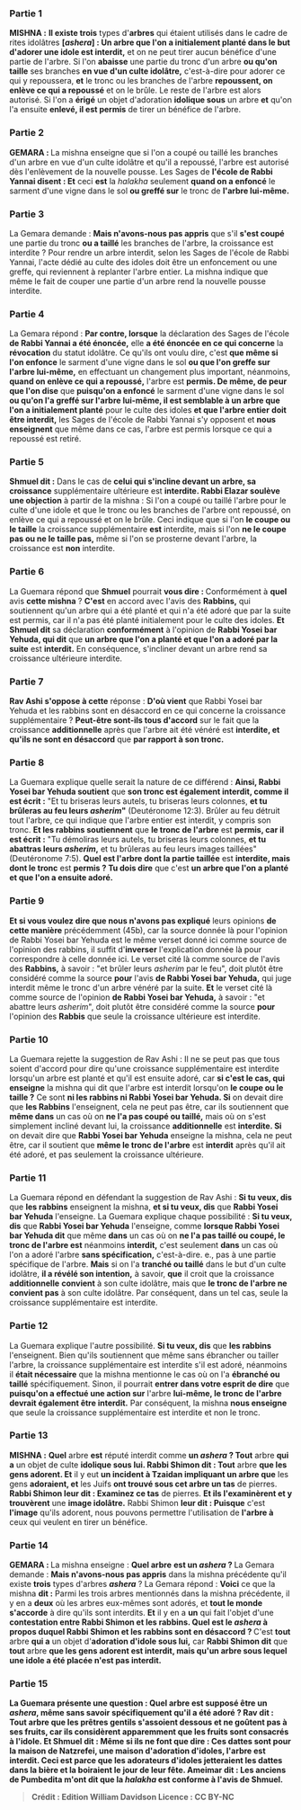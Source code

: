 
### Partie 1
<strong>MISHNA :</strong> <b>Il existe trois</b> types d'<b>arbres</b> qui étaient utilisés dans le cadre de rites idolâtres <b>[<i>ashera</i>] : Un arbre que l'on a initialement planté dans le but d'adorer une idole est interdit,</b> et on ne peut tirer aucun bénéfice d'une partie de l'arbre. Si l'on <b>abaisse</b> une partie du tronc d'un arbre <b>ou qu'on taille</b> ses branches <b>en vue d'un culte idolâtre,</b> c'est-à-dire pour adorer ce qui y repoussera, <b>et</b> le tronc ou les branches de l'arbre <b>repoussent, on enlève ce qui a repoussé</b> et on le brûle. Le reste de l'arbre est alors autorisé. Si l'on a <b>érigé</b> un objet d'adoration <b>idolique sous</b> un arbre <b>et</b> qu'on l'a ensuite <b>enlevé, il est permis</b> de tirer un bénéfice de l'arbre.

### Partie 2
<strong>GEMARA : </strong>La mishna enseigne que si l'on a coupé ou taillé les branches d'un arbre en vue d'un culte idolâtre et qu'il a repoussé, l'arbre est autorisé dès l'enlèvement de la nouvelle pousse. Les Sages de <b>l'école de Rabbi Yannai disent : Et</b> ceci <b>est</b> la <i>halakha</i> seulement <b>quand on a enfoncé</b> le sarment d'une vigne dans le sol <b>ou greffé sur</b> le tronc de <b>l'arbre lui-même.</b>

### Partie 3
La Gemara demande : <b>Mais n'avons-nous pas appris</b> que s'il <b>s'est coupé</b> une partie du tronc <b>ou a taillé</b> les branches de l'arbre, la croissance est interdite ? Pour rendre un arbre interdit, selon les Sages de l'école de Rabbi Yannai, l'acte dédié au culte des idoles doit être un enfoncement ou une greffe, qui reviennent à replanter l'arbre entier. La mishna indique que même le fait de couper une partie d'un arbre rend la nouvelle pousse interdite.

### Partie 4
La Gemara répond : <b>Par contre, lorsque</b> la déclaration des Sages de l'école <b>de Rabbi Yannai a été énoncée,</b> elle <b>a été énoncée en ce qui concerne</b> la <b>révocation</b> du statut idolâtre. Ce qu'ils ont voulu dire, c'est <b>que même si l'on enfonce</b> le sarment d'une vigne dans le sol <b>ou que l'on greffe sur l'arbre lui-même,</b> en effectuant un changement plus important, néanmoins, <b>quand on enlève ce qui a repoussé,</b> l'arbre est <b>permis. De même, de peur que l'on dise</b> que <b>puisqu'on a enfoncé</b> le sarment d'une vigne dans le sol <b>ou qu'on l'a greffé sur l'arbre lui-même, il est semblable à un arbre que l'on a initialement planté</b> pour le culte des idoles <b>et que l'arbre entier</b> <b>doit être interdit,</b> les Sages de l'école de Rabbi Yannai s'y opposent et <b>nous enseignent</b> que même dans ce cas, l'arbre est permis lorsque ce qui a repoussé est retiré.

### Partie 5
<b>Shmuel dit :</b> Dans le cas de <b>celui qui s'incline devant un arbre, sa croissance</b> supplémentaire ultérieure est <b>interdite. Rabbi Elazar soulève une objection</b> à partir de la mishna : Si l'on a coupé ou taillé l'arbre pour le culte d'une idole et que le tronc ou les branches de l'arbre ont repoussé, on enlève ce qui a repoussé et on le brûle. Ceci indique que si l'on <b>le coupe ou le taille</b> la croissance supplémentaire <b>est</b> interdite, mais si l'on <b>ne le coupe pas ou ne le taille pas,</b> même si l'on se prosterne devant l'arbre, la croissance est <b>non</b> interdite.

### Partie 6
La Guemara répond que <b>Shmuel</b> pourrait <b>vous dire : </b> Conformément à <b>quel</b> avis <b>cette mishna</b> ? <b>C'est</b> en accord avec l'avis des <b>Rabbins,</b> qui soutiennent qu'un arbre qui a été planté et qui n'a été adoré que par la suite est permis, car il n'a pas été planté initialement pour le culte des idoles. <b>Et Shmuel dit</b> sa déclaration <b>conformément</b> à l'opinion de <b>Rabbi Yosei bar Yehuda, qui dit</b> que <b>un arbre que l'on a planté et que l'on a adoré par la suite</b> est <b>interdit.</b> En conséquence, s'incliner devant un arbre rend sa croissance ultérieure interdite.

### Partie 7
<b>Rav Ashi s'oppose à cette</b> réponse : <b>D'où vient</b> que Rabbi Yosei bar Yehuda et les rabbins sont en désaccord en ce qui concerne la croissance</b> supplémentaire ? <b>Peut-être sont-ils tous d'accord</b> sur le fait que la croissance <b>additionnelle</b> après que l'arbre ait été vénéré est <b>interdite, et qu'ils ne sont en désaccord</b> que <b>par rapport à son tronc.</b>

### Partie 8
La Guemara explique quelle serait la nature de ce différend : <b>Ainsi, Rabbi Yosei bar Yehuda soutient</b> que <b>son tronc est également interdit, comme il est écrit :</b> "Et tu briseras leurs autels, tu briseras leurs colonnes, <b>et tu brûleras au feu leurs <i>asherim</i>"</b> (Deutéronome 12:3). Brûler au feu détruit tout l'arbre, ce qui indique que l'arbre entier est interdit, y compris son tronc. <b>Et les rabbins soutiennent</b> que <b>le tronc de l'arbre</b> est <b>permis, car il est écrit :</b> "Tu démoliras leurs autels, tu briseras leurs colonnes, <b>et tu abattras leurs <i>asherim</i>,</b> et tu brûleras au feu leurs images taillées" (Deutéronome 7:5). <b>Quel est l'arbre dont la partie taillée</b> est <b>interdite, mais dont le tronc</b> est <b>permis ? Tu dois dire</b> que c'est <b>un arbre que l'on a planté et que l'on a ensuite adoré.</b>

### Partie 9
<b>Et si vous voulez dire que nous n'avons pas expliqué</b> leurs opinions <b>de cette manière</b> précédemment (45b), car la source donnée là pour l'opinion de Rabbi Yosei bar Yehuda est le même verset donné ici comme source de l'opinion des rabbins, il suffit d'<b>inverser</b> l'explication donnée là pour correspondre à celle donnée ici. Le verset cité là comme source de l'avis des <b>Rabbins,</b> à savoir : "et brûler leurs <i>asherim</i> par le feu", doit plutôt être considéré comme la source <b>pour</b> l'avis <b>de Rabbi Yosei bar Yehuda,</b> qui juge interdit même le tronc d'un arbre vénéré par la suite. <b>Et</b> le verset cité là comme source de l'opinion <b>de Rabbi Yosei bar Yehuda,</b> à savoir : "et abattre leurs <i>asherim</i>", doit plutôt être considéré comme la source <b>pour</b> l'opinion des <b>Rabbis</b> que seule la croissance ultérieure est interdite.

### Partie 10
La Guemara rejette la suggestion de Rav Ashi : Il ne se peut pas que tous soient d'accord pour dire qu'une croissance supplémentaire est interdite lorsqu'un arbre est planté et qu'il est ensuite adoré, car <b>si c'est le cas, qui enseigne</b> la mishna qui dit que l'arbre est interdit lorsqu'on <b>le coupe ou le taille ?</b> Ce sont <b>ni les rabbins ni Rabbi Yosei bar Yehuda. Si</b> on devait dire que <b>les Rabbins</b> l'enseignent, cela ne peut pas être, car ils soutiennent que <b>même dans</b> un cas où on <b>ne l'a pas coupé ou taillé,</b> mais où on s'est simplement incliné devant lui, la croissance <b>additionnelle</b> est <b>interdite. Si</b> on devait dire que <b>Rabbi Yosei bar Yehuda</b> enseigne la mishna, cela ne peut être, car il soutient que <b>même le tronc de l'arbre</b> est <b>interdit</b> après qu'il ait été adoré, et pas seulement la croissance ultérieure.

### Partie 11
La Guemara répond en défendant la suggestion de Rav Ashi : <b>Si tu veux, dis</b> que <b>les rabbins</b> enseignent la mishna, <b>et si tu veux, dis</b> que <b>Rabbi Yosei bar Yehuda</b> l'enseigne. La Guemara explique chaque possibilité : <b>Si tu veux, dis</b> que <b>Rabbi Yosei bar Yehuda</b> l'enseigne, comme <b>lorsque Rabbi Yosei bar Yehuda dit</b> que même <b>dans</b> un cas où on <b>ne l'a pas taillé ou coupé, le tronc de l'arbre est</b> néanmoins <b>interdit,</b> c'est seulement <b>dans</b> un cas où l'on a adoré l'arbre <b>sans spécification,</b> c'est-à-dire. e., pas à une partie spécifique de l'arbre. <b>Mais</b> si on l'a <b>tranché ou taillé</b> dans le but d'un culte idolâtre, <b>il a révélé son intention,</b> à savoir, <b>que</b> il croit que la croissance <b>additionnelle</b> <b>convient</b> à son culte idolâtre, mais que <b>le tronc de l'arbre ne convient pas</b> à son culte idolâtre. Par conséquent, dans un tel cas, seule la croissance supplémentaire est interdite.

### Partie 12
La Guemara explique l'autre possibilité. <b>Si tu veux, dis</b> que <b>les rabbins</b> l'enseignent. Bien qu'ils soutiennent que même sans ébrancher ou tailler l'arbre, la croissance supplémentaire est interdite s'il est adoré, néanmoins il <b>était nécessaire</b> que la mishna mentionne le cas où on l'a <b>ébranché ou taillé</b> spécifiquement. Sinon, il pourrait <b>entrer dans votre esprit de dire</b> que <b>puisqu'on a effectué une action sur</b> l'arbre <b>lui-même, le tronc de l'arbre devrait également être interdit.</b> Par conséquent, la mishna <b>nous enseigne</b> que seule la croissance supplémentaire est interdite et non le tronc.

### Partie 13
<strong>MISHNA :</strong> <b>Quel</b> arbre <b>est</b> réputé interdit comme <b>un <i>ashera</i> ? Tout</b> arbre <b>qui a</b> un objet de culte <b>idolique sous lui. Rabbi Shimon dit : Tout</b> arbre <b>que les gens <b>adorent</b>. Et</b> il y eut <b>un incident à Tzaidan impliquant un arbre que</b> les gens <b>adoraient, et</b> les Juifs <b>ont trouvé sous cet arbre un tas</b> de pierres. <b>Rabbi Shimon leur dit : Examinez ce tas</b> de pierres. <b>Et ils l'examinèrent et y trouvèrent</b> une <b>image idolâtre.</b> Rabbi Shimon <b>leur dit : Puisque</b> c'est <b>l'image</b> qu'ils adorent, nous pouvons permettre</b> l'utilisation de <b>l'arbre à</b> ceux qui veulent en tirer un bénéfice.

### Partie 14
<strong>GEMARA : </strong>La mishna enseigne : <b>Quel arbre</b> <b>est un <i>ashera</i> ? </b> La Gemara demande : <b>Mais n'avons-nous pas appris</b> dans la mishna précédente qu'il existe <b>trois</b> types d'arbres <b><i>ashera</i></b> ? La Gemara répond : <b>Voici</b> ce que la mishna <b>dit :</b> Parmi les trois arbres mentionnés dans la mishna précédente, il y en a <b>deux</b> où les arbres eux-mêmes sont adorés, et <b>tout le monde s'accorde</b> à dire qu'ils sont interdits. <b>Et</b> il y en a <b>un</b> qui fait l'objet d'une <b>contestation entre Rabbi Shimon et les rabbins. Quel est le <i>ashera</i> à propos duquel Rabbi Shimon et les rabbins sont en désaccord ? </b> C'est <b>tout</b> arbre <b>qui a</b> un objet d'<b>adoration d'idole sous lui,</b> car <b>Rabbi Shimon dit</b> que <b>tout</b> arbre <b>que les gens <b>adorent</b> est interdit, mais qu'un arbre sous lequel une idole a été placée n'est pas interdit.

### Partie 15
La Guemara présente une question : <b>Quel</b> arbre <b>est</b> supposé être <b>un <i>ashera</i>,</b> même <b>sans savoir spécifiquement</b> qu'il a été adoré ? <b>Rav dit : Tout</b> arbre <b>que</b> les prêtres gentils <b>s'assoient dessous et ne goûtent pas à ses fruits,</b> car ils considèrent apparemment que les fruits sont consacrés à l'idole. <b>Et Shmuel dit : Même</b> si <b>ils</b> ne font que <b>dire : Ces dattes sont pour la maison de Natzrefei,</b> une maison d'adoration d'idoles, l'arbre est <b>interdit.</b> Ceci est <b>parce que</b> les adorateurs d'idoles <b>jetteraient</b> les dattes <b>dans la bière et la boiraient le jour de leur fête. Ameimar dit : Les anciens de Pumbedita m'ont dit</b> que <b>la <i>halakha</i></b> est <b>conforme</b> à l'avis de <b>Shmuel.</b>

>Crédit : Edition William Davidson
>Licence : CC BY-NC